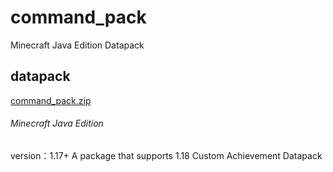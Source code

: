 # command_pack
Minecraft Java Edition Datapack
## datapack
[command_pack.zip](https://github.com/Redstone2337200/command_pack/files/8355012/MCJE.1.17.1.command_pack.zip)
###### Minecraft Java Edition
version：1.17+
A package that supports 1.18
Custom Achievement Datapack
